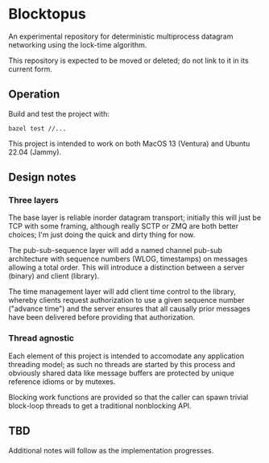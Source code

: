 Blocktopus
==========

An experimental repository for deterministic multiprocess datagram networking
using the lock-time algorithm.

This repository is expected to be moved or deleted; do not link to it in its
current form.

Operation
---------

Build and test the project with:

```
bazel test //...
```

This project is intended to work on both MacOS 13 (Ventura) and Ubuntu 22.04
(Jammy).

Design notes
------------

### Three layers

The base layer is reliable inorder datagram transport; initially this will
just be TCP with some framing, although really SCTP or ZMQ are both better
choices; I'm just doing the quick and dirty thing for now.

The pub-sub-sequence layer will add a named channel pub-sub architecture with
sequence numbers (WLOG, timestamps) on messages allowing a total order.  This
will introduce a distinction between a server (binary) and client (library).

The time management layer will add client time control to the library, whereby
clients request authorization to use a given sequence number ("advance time")
and the server ensures that all causally prior messages have been delivered
before providing that authorization.

### Thread agnostic

Each element of this project is intended to accomodate any application
threading model; as such no threads are started by this process and obviously
shared data like message buffers are protected by unique reference idioms or
by mutexes.

Blocking work functions are provided so that the caller can spawn trivial
block-loop threads to get a traditional nonblocking API.


TBD
---

Additional notes will follow as the implementation progresses.
